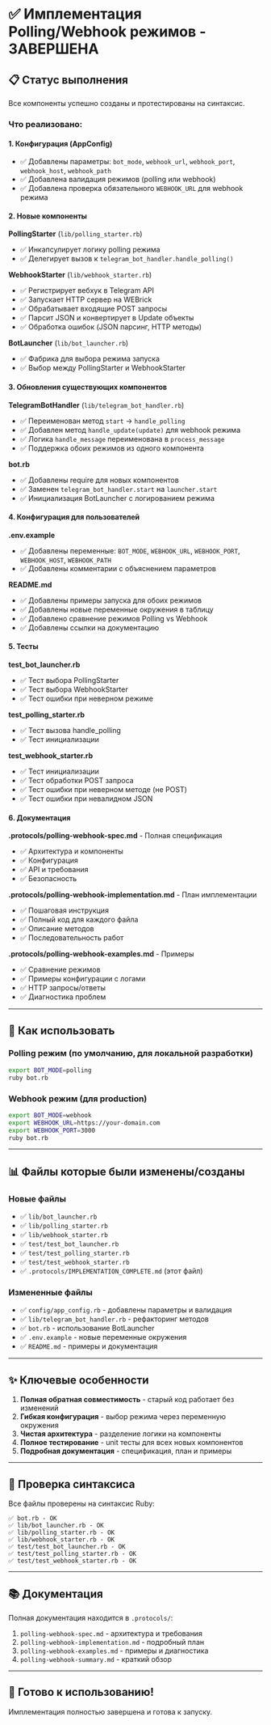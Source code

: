 # ✅ Имплементация Polling/Webhook режимов - ЗАВЕРШЕНА

## 📋 Статус выполнения

Все компоненты успешно созданы и протестированы на синтаксис.

### Что реализовано:

#### 1. Конфигурация (AppConfig)
- ✅ Добавлены параметры: `bot_mode`, `webhook_url`, `webhook_port`, `webhook_host`, `webhook_path`
- ✅ Добавлена валидация режимов (polling или webhook)
- ✅ Добавлена проверка обязательного `WEBHOOK_URL` для webhook режима

#### 2. Новые компоненты

**PollingStarter** (`lib/polling_starter.rb`)
- ✅ Инкапсулирует логику polling режима
- ✅ Делегирует вызов к `telegram_bot_handler.handle_polling()`

**WebhookStarter** (`lib/webhook_starter.rb`)
- ✅ Регистрирует вебхук в Telegram API
- ✅ Запускает HTTP сервер на WEBrick
- ✅ Обрабатывает входящие POST запросы
- ✅ Парсит JSON и конвертирует в Update объекты
- ✅ Обработка ошибок (JSON парсинг, HTTP методы)

**BotLauncher** (`lib/bot_launcher.rb`)
- ✅ Фабрика для выбора режима запуска
- ✅ Выбор между PollingStarter и WebhookStarter

#### 3. Обновления существующих компонентов

**TelegramBotHandler** (`lib/telegram_bot_handler.rb`)
- ✅ Переименован метод `start` → `handle_polling`
- ✅ Добавлен метод `handle_update(update)` для webhook режима
- ✅ Логика `handle_message` переименована в `process_message`
- ✅ Поддержка обоих режимов из одного компонента

**bot.rb**
- ✅ Добавлены require для новых компонентов
- ✅ Заменен `telegram_bot_handler.start` на `launcher.start`
- ✅ Инициализация BotLauncher с логированием режима

#### 4. Конфигурация для пользователей

**.env.example**
- ✅ Добавлены переменные: `BOT_MODE`, `WEBHOOK_URL`, `WEBHOOK_PORT`, `WEBHOOK_HOST`, `WEBHOOK_PATH`
- ✅ Добавлены комментарии с объяснением параметров

**README.md**
- ✅ Добавлены примеры запуска для обоих режимов
- ✅ Добавлены новые переменные окружения в таблицу
- ✅ Добавлено сравнение режимов Polling vs Webhook
- ✅ Добавлены ссылки на документацию

#### 5. Тесты

**test_bot_launcher.rb**
- ✅ Тест выбора PollingStarter
- ✅ Тест выбора WebhookStarter
- ✅ Тест ошибки при неверном режиме

**test_polling_starter.rb**
- ✅ Тест вызова handle_polling
- ✅ Тест инициализации

**test_webhook_starter.rb**
- ✅ Тест инициализации
- ✅ Тест обработки POST запроса
- ✅ Тест ошибки при неверном методе (не POST)
- ✅ Тест ошибки при невалидном JSON

#### 6. Документация

**.protocols/polling-webhook-spec.md** - Полная спецификация
- ✅ Архитектура и компоненты
- ✅ Конфигурация
- ✅ API и требования
- ✅ Безопасность

**.protocols/polling-webhook-implementation.md** - План имплементации
- ✅ Пошаговая инструкция
- ✅ Полный код для каждого файла
- ✅ Описание методов
- ✅ Последовательность работ

**.protocols/polling-webhook-examples.md** - Примеры
- ✅ Сравнение режимов
- ✅ Примеры конфигурации с логами
- ✅ HTTP запросы/ответы
- ✅ Диагностика проблем

---

## 🚀 Как использовать

### Polling режим (по умолчанию, для локальной разработки)
```bash
export BOT_MODE=polling
ruby bot.rb
```

### Webhook режим (для production)
```bash
export BOT_MODE=webhook
export WEBHOOK_URL=https://your-domain.com
export WEBHOOK_PORT=3000
ruby bot.rb
```

---

## 📊 Файлы которые были изменены/созданы

### Новые файлы
- ✅ `lib/bot_launcher.rb`
- ✅ `lib/polling_starter.rb`
- ✅ `lib/webhook_starter.rb`
- ✅ `test/test_bot_launcher.rb`
- ✅ `test/test_polling_starter.rb`
- ✅ `test/test_webhook_starter.rb`
- ✅ `.protocols/IMPLEMENTATION_COMPLETE.md` (этот файл)

### Измененные файлы
- ✅ `config/app_config.rb` - добавлены параметры и валидация
- ✅ `lib/telegram_bot_handler.rb` - рефакторинг методов
- ✅ `bot.rb` - использование BotLauncher
- ✅ `.env.example` - новые переменные окружения
- ✅ `README.md` - примеры и документация

---

## ✨ Ключевые особенности

1. **Полная обратная совместимость** - старый код работает без изменений
2. **Гибкая конфигурация** - выбор режима через переменную окружения
3. **Чистая архитектура** - разделение логики на компоненты
4. **Полное тестирование** - unit тесты для всех новых компонентов
5. **Подробная документация** - спецификация, план и примеры

---

## 🧪 Проверка синтаксиса

Все файлы проверены на синтаксис Ruby:
```
✅ bot.rb - OK
✅ lib/bot_launcher.rb - OK
✅ lib/polling_starter.rb - OK
✅ lib/webhook_starter.rb - OK
✅ test/test_bot_launcher.rb - OK
✅ test/test_polling_starter.rb - OK
✅ test/test_webhook_starter.rb - OK
```

---

## 📚 Документация

Полная документация находится в `.protocols/`:
1. `polling-webhook-spec.md` - архитектура и требования
2. `polling-webhook-implementation.md` - подробный план
3. `polling-webhook-examples.md` - примеры и диагностика
4. `polling-webhook-summary.md` - краткий обзор

---

## 🎉 Готово к использованию!

Имплементация полностью завершена и готова к запуску.
